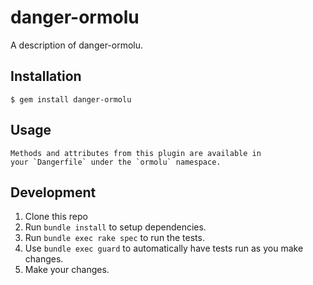 # danger-ormolu

A description of danger-ormolu.

## Installation

    $ gem install danger-ormolu

## Usage

    Methods and attributes from this plugin are available in
    your `Dangerfile` under the `ormolu` namespace.

## Development

1. Clone this repo
2. Run `bundle install` to setup dependencies.
3. Run `bundle exec rake spec` to run the tests.
4. Use `bundle exec guard` to automatically have tests run as you make changes.
5. Make your changes.
